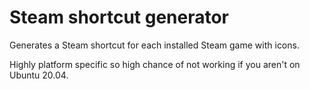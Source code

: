 # Steam shortcut generator
Generates a Steam shortcut for each installed Steam game with icons.

Highly platform specific so high chance of not working if you aren't on Ubuntu 20.04.
